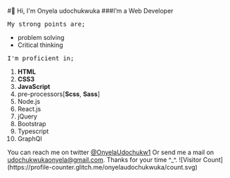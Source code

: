 #👋 Hi, I'm Onyela udochukwuka</h1>
###I’m a Web Developer</h2>

<pre>My strong points are;</pre>
<ul>
  <li>problem solving</li>
  <li>Critical thinking</li>
  </ul>
<pre>I'm proficient in;</pre>
<ol>
  <li><b>HTML</b></li>
  <li><b>CSS3</b></li>
  <li><b>JavaScript</b></li>
  <li>pre-processors[<b>Scss</b>, <b>Sass</b>]</li>
  <li>Node.js</li>
  <li>React.js</li>
  <li>jQuery</li>
  <li>Bootstrap</li>
  <li>Typescript</li>
  <li>GraphQl</li>
  </ol>
You can reach me on twitter <a href="https://twitter.com/OnyelaUdochukw1">@OnyelaUdochukw1</a> Or send me a mail on <a href="udochukwukaonyela@gmail.com">udochukwukaonyela@gmail.com</a>.
Thanks for your time ^_^.
![Visitor Count](https://profile-counter.glitch.me/onyelaudochukwuka/count.svg)
<!---
Onyelaudochukwuka/Onyelaudochukwuka is a ✨ special ✨ repository because its `README.md` (this file) appears on your GitHub profile.
You can click the Preview link to take a look at your changes.
--->
